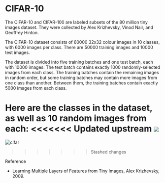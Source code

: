 # CIFAR-10

The CIFAR-10 and CIFAR-100 are labeled subsets of the 80 million tiny images dataset. They were collected by Alex Krizhevsky, Vinod Nair, and Geoffrey Hinton.

The CIFAR-10 dataset consists of 60000 32x32 colour images in 10 classes, with 6000 images per class. There are 50000 training images and 10000 test images. 

The dataset is divided into five training batches and one test batch, each with 10000 images. The test batch contains exactly 1000 randomly-selected images from each class. The training batches contain the remaining images in random order, but some training batches may contain more images from one class than another. Between them, the training batches contain exactly 5000 images from each class. 

Here are the classes in the dataset, as well as 10 random images from each:
<<<<<<< Updated upstream
![](file:///Users/tifosi/Desktop/%E5%B1%8F%E5%B9%95%E5%BF%AB%E7%85%A7%202017-05-19%20%E4%B8%8B%E5%8D%882.54.06.png)
=======
![cifar](file:///Users/tifosi/Desktop/%E5%B1%8F%E5%B9%95%E5%BF%AB%E7%85%A7%202017-05-19%20%E4%B8%8B%E5%8D%882.54.06.png)
>>>>>>> Stashed changes





















Reference

* Learning Multiple Layers of Features from Tiny Images, Alex Krizhevsky, 2009.

